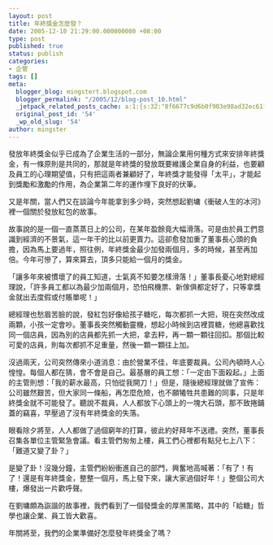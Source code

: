 ```yaml
---
layout: post
title: 年終獎金怎麼發？
date: 2005-12-10 21:29:00.000000000 +08:00
type: post
published: true
status: publish
categories:
- 企管
tags: []
meta:
  blogger_blog: mingstert.blogspot.com
  blogger_permalink: "/2005/12/blog-post_10.html"
  _jetpack_related_posts_cache: a:1:{s:32:"8f6677c9d6b0f903e98ad32ec61f8deb";a:2:{s:7:"expires";i:1444305929;s:7:"payload";a:3:{i:0;a:1:{s:2:"id";i:90;}i:1;a:1:{s:2:"id";i:94;}i:2;a:1:{s:2:"id";i:89;}}}}
  original_post_id: '54'
  _wp_old_slug: '54'
author: mingster
---
```

<p>發放年終獎金似乎已成為了企業生活的一部分，無論企業用何種方式來安排年終獎金，有一條原則是共同的，那就是年終獎的發放既要維護企業自身的利益，也要顧及員工的心理期望值，只有把這兩者兼顧好了，年終獎才能發得「太平」，才能起到獎勵和激勵的作用，為企業第二年的運作埋下良好的伏筆。</p>
<p>又是年關，當人們又在談論今年能拿到多少時，突然想起劉墉《衝破人生的冰河》裡一個關於發放紅包的故事。</p>
<p>故事說的是一個一直蒸蒸日上的公司，在某年盈餘竟大幅滑落。可是由於員工們意識到經濟的不景氣，這一年干的比以前更賣力。這卻愈發加重了董事長心頭的負擔，因為馬上要過年，照往例，年終獎金最少加發兩個月，多的時候，甚至再加倍。今年可慘了，算來算去，頂多只能給一個月的獎金。</p>
<p>「讓多年來被慣壞了的員工知道，士氣真不知要怎樣滑落！」董事長憂心地對總經理說，「許多員工都以為最少加兩個月，恐怕飛機票、新傢俱都定好了，只等拿獎金就出去度假或付賬單呢！」</p>
<p>總經理也愁眉苦臉的說，發紅包好像給孩子糖吃，每次都抓一大把，現在突然改成兩顆，小孩一定會吵。董事長突然觸動靈機，想起小時候到店裡買糖，他總喜歡找同一個店員，因為別的店員都先抓一大把，拿去秤，再一顆一顆往回扣。那個比較可愛的店員，則每次都抓不足重量，然後一顆一顆往上加。</p>
<p>沒過兩天，公司突然傳來小道消息：由於營業不佳，年底要裁員。公司內頓時人心惶惶。每個人都在猜，會不會是自己。最基層的員工想：「一定由下面殺起。」上面的主管則想：「我的薪水最高，只怕從我開刀！」但是，隨後總經理就做了宣佈：公司雖然艱苦，但大家同一條船，再怎麼危險，也不願犧牲共患難的同事，只是年終獎金就不可能發了。聽說不裁員，人人都放下心頭上的一塊大石頭，那不致捲鋪蓋的竊喜，早壓過了沒有年終獎金的失落。</p>
<p>眼看除夕將至，人人都做了過個窮年的打算，彼此約好拜年不送禮。突然，董事長召集各單位主管緊急會議。看主管們匆匆上樓，員工們心裡都有點兒七上八下：「難道又變了卦？」</p>
<p>是變了卦！沒幾分鐘，主管們紛紛衝進自己的部門，興奮地高喊著：「有了！有了！還是有年終獎金，整整一個月，馬上發下來，讓大家過個好年！」整個公司大樓，爆發出一片歡呼聲。</p>
<p>在劉墉頗為詼諧的故事裡，我們看到了一個發獎金的厚黑策略，其中的「給糖」哲學也讓企業、員工皆大歡喜。</p>
<p>年關將至，我們的企業準備好怎麼發年終獎金了嗎？</p>
